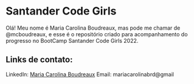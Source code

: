 # Santander Code Girls
Olá! Meu nome é Maria Carolina Boudreaux, mas pode me chamar de @mcboudreaux, e esse é o repositório criado para acompanhamento do progresso no BootCamp Santander Code Girls 2022.

## Links de contato:

LinkedIn: [Maria Carolina Boudreaux](https://www.linkedin.com/in/maria-carolina-boudreaux-79329b201/)
Email: mariacarolinabrd@gmail
